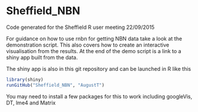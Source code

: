 # Sheffield_NBN
Code generated for the Sheffield R user meeting 22/09/2015

For guidance on how to use rnbn for getting NBN data take a look at the demonstration script. This also covers how to create an interactive visualisation from the results. At the end of the demo script is a link to a shiny app built from the data.

The shiny app is also in this git repository and can be launched in R like this

```r
library(shiny)
runGitHub("Sheffield_NBN", "AugustT") 
```
You may need to install a few packages for this to work including googleVis, DT, lme4 and Matrix

